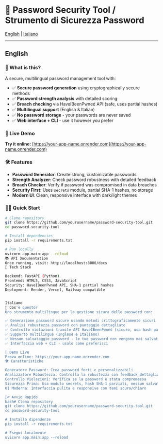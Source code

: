 # 🔐 Password Security Tool / Strumento di Sicurezza Password

[English](#english) | [Italiano](#italiano)

---

## English

### 🎯 What is this?
A secure, multilingual password management tool with:
- ✅ **Secure password generation** using cryptographically secure methods
- ✅ **Password strength analysis** with detailed scoring
- ✅ **Breach checking** via HaveIBeenPwned API (safe, uses partial hashes)
- ✅ **Multilingual support** (English & Italian)
- ✅ **No password storage** - your passwords are never saved
- ✅ **Web interface + CLI** - use it however you prefer

### 🚀 Live Demo
**Try it online:** [https://your-app-name.onrender.com](https://your-app-name.onrender.com)

### 🛠️ Features
- **Password Generator**: Create strong, customizable passwords
- **Strength Analyzer**: Check password robustness with detailed feedback
- **Breach Checker**: Verify if password was compromised in data breaches
- **Security First**: Uses `secrets` module, partial SHA-1 hashes, no storage
- **Modern UI**: Clean, responsive interface with dark/light themes

### 🏃‍♂️ Quick Start
```bash
# Clone repository
git clone https://github.com/yourusername/password-security-tool.git
cd password-security-tool

# Install dependencies
pip install -r requirements.txt

# Run locally
uvicorn app.main:app --reload
📚 API Documentation
Once running, visit: http://localhost:8000/docs
🔧 Tech Stack

Backend: FastAPI (Python)
Frontend: HTML5, CSS3, JavaScript
Security: HaveIBeenPwned API, SHA-1 partial hashes
Deployment: Render, Vercel, Railway compatible


Italiano
🎯 Cos'è questo?
Uno strumento multilingue per la gestione sicura delle password con:

✅ Generazione password sicure usando metodi crittograficamente sicuri
✅ Analisi robustezza password con punteggio dettagliato
✅ Controllo violazioni tramite API HaveIBeenPwned (sicuro, usa hash parziali)
✅ Supporto multilingue (Inglese e Italiano)
✅ Nessun salvataggio password - le tue password non vengono mai salvate
✅ Interfaccia web + CLI - usalo come preferisci

🚀 Demo Live
Prova online: https://your-app-name.onrender.com
🛠️ Caratteristiche

Generatore Password: Crea password forti e personalizzabili
Analizzatore Robustezza: Controlla la robustezza con feedback dettagliato
Controllo Violazioni: Verifica se la password è stata compromessa
Sicurezza Prima: Usa modulo secrets, hash SHA-1 parziali, nessun salvataggio
UI Moderna: Interfaccia pulita e responsive con temi scuro/chiaro

🏃‍♂️ Avvio Rapido
bash# Clona repository
git clone https://github.com/yourusername/password-security-tool.git
cd password-security-tool

# Installa dipendenze
pip install -r requirements.txt

# Esegui localmente
uvicorn app.main:app --reload